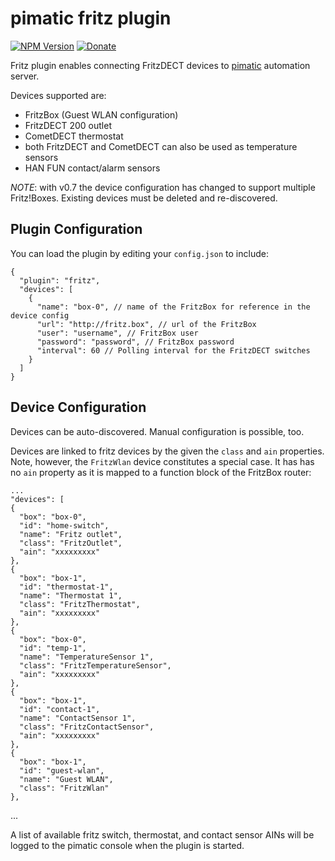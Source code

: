 # pimatic fritz plugin
[![NPM Version](https://img.shields.io/npm/v/pimatic-fritz.svg)](https://www.npmjs.com/package/pimatic-fritz)
[![Donate](https://img.shields.io/badge/Donate-PayPal-green.svg)](https://www.paypal.com/cgi-bin/webscr?cmd=_s-xclick&hosted_button_id=9NUJAVLPHUSTW)

Fritz plugin enables connecting FritzDECT devices to [pimatic](http://pimatic.org) automation server.

Devices supported are:

- FritzBox (Guest WLAN configuration)
- FritzDECT 200 outlet
- CometDECT thermostat
- both FritzDECT and CometDECT can also be used as temperature sensors
- HAN FUN contact/alarm sensors

*NOTE*: with v0.7 the device configuration has changed to support multiple Fritz!Boxes. Existing devices must be deleted and re-discovered.

## Plugin Configuration

You can load the plugin by editing your `config.json` to include:

    {
      "plugin": "fritz",
      "devices": [
        {
          "name": "box-0", // name of the FritzBox for reference in the device config
          "url": "http://fritz.box", // url of the FritzBox
          "user": "username", // FritzBox user
          "password": "password", // FritzBox password
          "interval": 60 // Polling interval for the FritzDECT switches
        }
      ]
    }


## Device Configuration

Devices can be auto-discovered. Manual configuration is possible, too.

Devices are linked to fritz devices by the given the `class` and `ain` properties. Note, however, the `FritzWlan`
device constitutes a special case. It has has no `ain` property as it is mapped to a function block of the 
FritzBox router:

    ...
    "devices": [
    {
      "box": "box-0",
      "id": "home-switch",
      "name": "Fritz outlet",
      "class": "FritzOutlet",
      "ain": "xxxxxxxxx"
    },
    {
      "box": "box-1",
      "id": "thermostat-1",
      "name": "Thermostat 1",
      "class": "FritzThermostat",
      "ain": "xxxxxxxxx"
    },
    {
      "box": "box-0",
      "id": "temp-1",
      "name": "TemperatureSensor 1",
      "class": "FritzTemperatureSensor",
      "ain": "xxxxxxxxx"
    },
    {
      "box": "box-1",
      "id": "contact-1",
      "name": "ContactSensor 1",
      "class": "FritzContactSensor",
      "ain": "xxxxxxxxx"
    },
    {
      "box": "box-1",
      "id": "guest-wlan",
      "name": "Guest WLAN",
      "class": "FritzWlan"
    },
  ...

A list of available fritz switch, thermostat, and contact sensor AINs will be logged to the pimatic 
console when the plugin is started.
